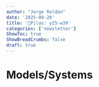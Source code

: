 ```yaml
---
author: "Jorge Roldan"
date: '2025-09-28'
title: '🔋Pilas: y25-w39'
categories: ['newsletter']
ShowToc: true
ShowBreadCrumbs: false
draft: true
---
```


# Models/Systems
